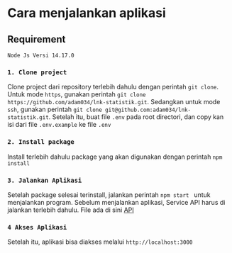 # Cara menjalankan aplikasi

## Requirement

`Node Js Versi 14.17.0`

### `1. Clone project`

Clone project dari repository terlebih dahulu dengan perintah `git clone`. Untuk mode `https`, gunakan perintah `git clone https://github.com/adam034/lnk-statistik.git`. Sedangkan untuk mode `ssh`, gunakan perintah `git clone git@github.com:adam034/lnk-statistik.git`. Setelah itu, buat file `.env` pada root directori, dan copy kan isi dari file `.env.example` ke file `.env`

### `2. Install package`

Install terlebih dahulu package yang akan digunakan dengan perintah `npm install`

### `3. Jalankan Aplikasi`

Setelah package selesai terinstall, jalankan perintah `npm start ` untuk menjalankan program. Sebelum menjalankan aplikasi, Service API harus di jalankan terlebih dahulu. File ada di sini [API](https://github.com/adam034/lnk-api)

### `4 Akses Aplikasi`

Setelah itu, aplikasi bisa diakses melalui `http://localhost:3000`

